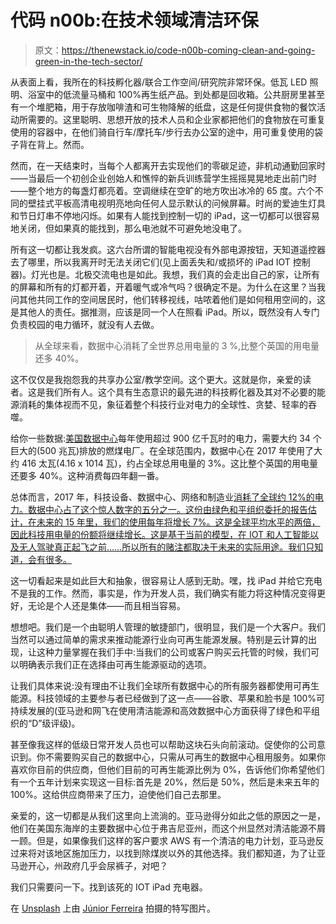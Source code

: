 # 代码 n00b:在技术领域清洁环保

> 原文：<https://thenewstack.io/code-n00b-coming-clean-and-going-green-in-the-tech-sector/>

从表面上看，我所在的科技孵化器/联合工作空间/研究院非常环保。低瓦 LED 照明、浴室中的低流量马桶和 100%再生纸产品。到处都是回收箱。公共厨房里甚至有一个堆肥箱，用于存放咖啡渣和可生物降解的纸盘，这是任何提供食物的餐饮活动所需要的。这里聪明、思想开放的技术人员和企业家都把他们的食物放在可重复使用的容器中，在他们骑自行车/摩托车/步行去办公室的途中，用可重复使用的袋子背在背上。然而。

然而，在一天结束时，当每个人都离开去实现他们的零碳足迹，非机动通勤回家时——当最后一个初创企业创始人和憔悴的新兵训练营学生摇摇晃晃地走出前门时——整个地方的每盏灯都亮着。空调继续在空旷的地方吹出冰冷的 65 度。六个不同的壁挂式平板高清电视明亮地向任何人显示默认的问候屏幕。时尚的爱迪生灯具和节日灯串不停地闪烁。如果有人能找到控制一切的 iPad，这一切都可以很容易地关闭，但如果真的能找到，那么电池就不可避免地没电了。

所有这一切都让我发疯。这六台所谓的智能电视没有外部电源按钮，天知道遥控器去了哪里，所以我离开时无法关闭它们(见上面丢失和/或损坏的 iPad IOT 控制器)。灯光也是。北极交流电也是如此。我想，我们真的会走出自己的家，让所有的屏幕和所有的灯都开着，开着暖气或冷气吗？很确定不是。为什么在这里？当我问其他共同工作的空间居民时，他们转移视线，咕哝着他们是如何租用空间的，这是其他人的责任。据推测，应该是同一个人在照看 iPad。所以，既然没有人专门负责校园的电力循环，就没有人去做。

> 从全球来看，数据中心消耗了全世界总用电量的 3 %,比整个英国的用电量还多 40%。

这不仅仅是我抱怨我的共享办公室/教学空间。这个更大。这就是你，亲爱的读者。这是我们所有人。这个具有生态意识的最先进的科技孵化器及其对不必要的能源消耗的集体视而不见，象征着整个科技行业对电力的全球性、贪婪、轻率的吞噬。

给你一些数据:[美国数据中心](https://www.nrdc.org/resources/americas-data-centers-consuming-and-wasting-growing-amounts-energy)每年使用超过 900 亿千瓦时的电力，需要大约 34 个巨大的(500 兆瓦)排放的燃煤电厂。在全球范围内，数据中心在 2017 年使用了大约 416 太瓦(4.16 x 1014 瓦)，约占全球总用电量的 3%。这比整个英国的用电量还要多 40%。这种消费每四年翻一番。

总体而言，2017 年，科技设备、数据中心、网络和制造业[消耗了全球约 12%的电力。数据中心占了这个惊人数字的五分之一。这份由绿色和平组织委托的报告估计，在未来的 15 年里，我们的使用每年将增长 7%。这是全球平均水平的两倍，因此科技用电量的份额将继续增长。这是基于当前的模型，在 IOT 和人工智能以及无人驾驶真正起飞之前……所以所有的赌注都取决于未来的实际用途。我们只知道，会有很多。](http://www.greenpeace.org/usa/global-warming/click-clean/)

这一切看起来是如此巨大和抽象，很容易让人感到无助。嘿，找 iPad 并给它充电不是我的工作。然而，事实是，作为开发人员，我们确实有能力将这种情况变得更好，无论是个人还是集体——而且相当容易。

想想吧。我们是一个由聪明人管理的敏捷部门，很明显，我们是一个大客户。我们当然可以通过简单的需求来推动能源行业向可再生能源发展。特别是云计算的出现，让这种力量掌握在我们手中:当我们的公司或客户购买云托管的时候，我们可以明确表示我们正在选择由可再生能源驱动的选项。

让我们具体来说:没有理由不让我们全球所有数据中心的所有服务器都使用可再生能源。科技领域的主要参与者已经做到了这一点——谷歌、苹果和脸书是 100%可持续发展的(亚马逊和网飞在使用清洁能源和高效数据中心方面获得了绿色和平组织的“D”级评级)。

甚至像我这样的低级日常开发人员也可以帮助这块石头向前滚动。促使你的公司意识到。你不需要购买自己的数据中心，只需从可再生的数据中心租用服务。如果你喜欢你目前的供应商，但他们目前的可再生能源比例为 0%，告诉他们你希望他们有一个五年计划来实现这一目标:首先是 20%，然后是 50%，然后是未来五年的 100%。这给供应商带来了压力，迫使他们自己去那里。

亲爱的，这一切都是从我们这里向上流淌的。亚马逊得分如此之低的原因之一是，他们在美国东海岸的主要数据中心位于弗吉尼亚州，而这个州显然对清洁能源不屑一顾。但是，如果像我们这样的客户要求 AWS 有一个清洁的电力计划，亚马逊反过来将对该地区施加压力，以找到除煤炭以外的其他选择。我们都知道，为了让亚马逊开心，州政府几乎会尿裤子，对吧？

我们只需要问一下。找到该死的 IOT iPad 充电器。

在 [Unsplash](https://unsplash.com/search/photos/lightbulb?utm_source=unsplash&utm_medium=referral&utm_content=creditCopyText) 上由 [Júnior Ferreira](https://unsplash.com/photos/7esRPTt38nI?utm_source=unsplash&utm_medium=referral&utm_content=creditCopyText) 拍摄的特写图片。

<svg xmlns:xlink="http://www.w3.org/1999/xlink" viewBox="0 0 68 31" version="1.1"><title>Group</title> <desc>Created with Sketch.</desc></svg>